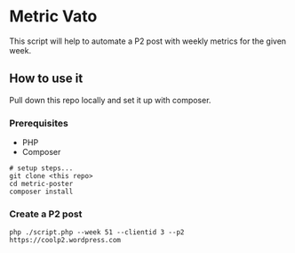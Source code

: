 # Metric Vato
This script will help to automate a P2 post with weekly metrics for the given week. 

## How to use it
Pull down this repo locally and set it up with composer.

### Prerequisites
- PHP 
- Composer

```shell
# setup steps...
git clone <this repo>
cd metric-poster
composer install
```

### Create a P2 post

```
php ./script.php --week 51 --clientid 3 --p2 https://coolp2.wordpress.com
```